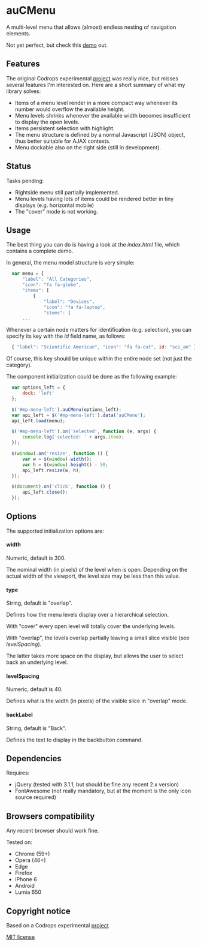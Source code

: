 
auCMenu
=========
A multi-level menu that allows (almost) endless nesting of navigation elements.

Not yet perfect, but check this [demo](https://highfield.github.io/aucmenu/) out.

## Features
The original Codrops experimental [project](https://github.com/codrops/MultiLevelPushMenu) was really nice, but misses several features I'm interested on. Here are a short summary of what my library solves:
* Items of a menu level render in a more compact way whenever its number would overflow the available height.
* Menu levels shrinks whenever the available width becomes insufficient to display the open levels.
* Items persistent selection with highlight.
* The menu structure is defined by a normal Javascript (JSON) object, thus better suitable for AJAX contexts.
* Menu dockable also on the right side (still in development).

## Status
Tasks pending:
* Rightside menu still partially implemented.
* Menu levels having lots of items could be rendered better in tiny displays (e.g. horizontal mobile)
* The "cover" mode is not working.

## Usage
The best thing you can do is having a look at the *index.html* file, which contains a complete demo.

In general, the menu model structure is very simple:
```javascript
  var menu = {
      "label": "All Categories",
      "icon": "fa fa-globe",
      "items": [
          {
              "label": "Devices",
              "icon": "fa fa-laptop",
              "items": [
      ...
```
Whenever a certain node matters for identification (e.g. selection), you can specify its key with the *id* field name, as follows:
```javascript
  { "label": "Scientific American", "icon": "fa fa-cut", id: "sci_am" },
```
Of course, this key should be unique within the entire node set (not just the category).

The component initialization could be done as the following example:
```javascript
  var options_left = {
      dock: 'left'
  };

  $('#mp-menu-left').auCMenu(options_left);
  var api_left = $('#mp-menu-left').data('auCMenu');
  api_left.load(menu);

  $('#mp-menu-left').on('selected', function (e, args) {
      console.log('selected: ' + args.item);
  });

  $(window).on('resize', function () {
      var w = $(window).width();
      var h = $(window).height() - 50;
      api_left.resize(w, h);
  });

  $(document).on('click', function () {
      api_left.close();
  });
```

## Options
The supported initialization options are:

#### width
Numeric, default is 300.

The nominal width (in pixels) of the level when is open. Depending on the actual width of the viewport, the level size may be less than this value.

#### type
String, default is "overlap".

Defines how the menu levels display over a hierarchical selection.

With "cover" every open level will totally cover the underlying levels.

With "overlap", the levels overlap partially leaving a small slice visible (see *levelSpacing*).

The latter takes more space on the display, but allows the user to select back an underlying level.

#### levelSpacing
Numeric, default is 40.

Defines what is the width (in pixels) of the visible slice in "overlap" mode.

#### backLabel
String, default is "Back".

Defines the text to display in the backbutton command.


## Dependencies
Requires:
* jQuery (tested with 3.1.1, but should be fine any recent 2.x version)
* FontAwesome (not really mandatory, but at the moment is the only icon source required)

## Browsers compatibility
Any recent browser should work fine.

Tested on:
* Chrome (59+)
* Opera (46+)
* Edge
* Firefox
* iPhone 6
* Android
* Lumia 650

## Copyright notice

Based on a Codrops experimental [project](https://github.com/codrops/MultiLevelPushMenu)

[MIT license](https://opensource.org/licenses/MIT)
